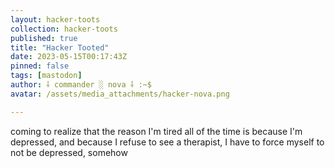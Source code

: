 ```yaml
---
layout: hacker-toots
collection: hacker-toots
published: true
title: "Hacker Tooted"
date: 2023-05-15T00:17:43Z
pinned: false
tags: [mastodon]
author: ⸸ commander ░ nova ⸸ :~$
avatar: /assets/media_attachments/hacker-nova.png

---
```


<p>coming to realize that the reason I&#39;m tired all of the time is because I&#39;m depressed, and because I refuse to see a therapist, I have to force myself to not be depressed, somehow</p>


